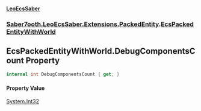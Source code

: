 #### [LeoEcsSaber](index.md 'index')
### [Saber7ooth.LeoEcsSaber.Extensions.PackedEntity](Saber7ooth.LeoEcsSaber.Extensions.PackedEntity.md 'Saber7ooth.LeoEcsSaber.Extensions.PackedEntity').[EcsPackedEntityWithWorld](EcsPackedEntityWithWorld.md 'Saber7ooth.LeoEcsSaber.Extensions.PackedEntity.EcsPackedEntityWithWorld')

## EcsPackedEntityWithWorld.DebugComponentsCount Property

```csharp
internal int DebugComponentsCount { get; }
```

#### Property Value
[System.Int32](https://docs.microsoft.com/en-us/dotnet/api/System.Int32 'System.Int32')